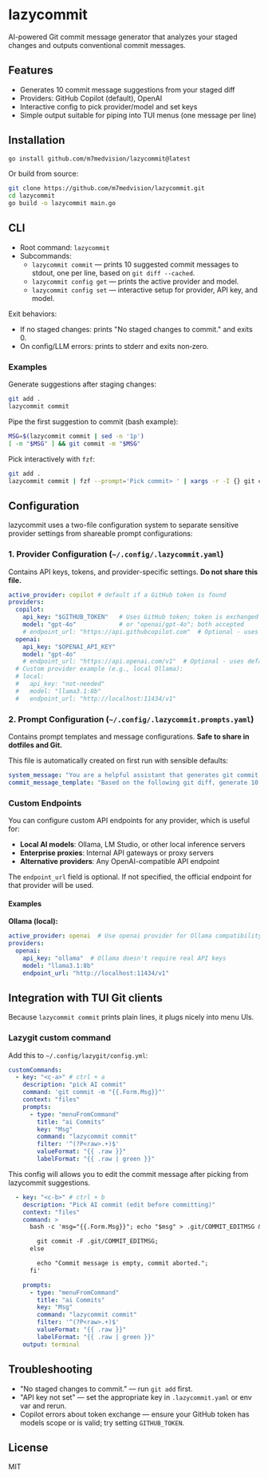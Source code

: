 # lazycommit

AI-powered Git commit message generator that analyzes your staged changes and outputs conventional commit messages.

## Features

- Generates 10 commit message suggestions from your staged diff
- Providers: GitHub Copilot (default), OpenAI
- Interactive config to pick provider/model and set keys
- Simple output suitable for piping into TUI menus (one message per line)

## Installation

```bash
go install github.com/m7medvision/lazycommit@latest
```

Or build from source:

```bash
git clone https://github.com/m7medvision/lazycommit.git
cd lazycommit
go build -o lazycommit main.go
```

## CLI

- Root command: `lazycommit`
- Subcommands:
  - `lazycommit commit` — prints 10 suggested commit messages to stdout, one per line, based on `git diff --cached`.
  - `lazycommit config get` — prints the active provider and model.
  - `lazycommit config set` — interactive setup for provider, API key, and model.

Exit behaviors:
- If no staged changes: prints "No staged changes to commit." and exits 0.
- On config/LLM errors: prints to stderr and exits non‑zero.

### Examples

Generate suggestions after staging changes:

```bash
git add .
lazycommit commit
```

Pipe the first suggestion to commit (bash example):

```bash
MSG=$(lazycommit commit | sed -n '1p')
[ -n "$MSG" ] && git commit -m "$MSG"
```

Pick interactively with `fzf`:

```bash
git add .
lazycommit commit | fzf --prompt='Pick commit> ' | xargs -r -I {} git commit -m "{}"
```

## Configuration

lazycommit uses a two-file configuration system to separate sensitive provider settings from shareable prompt configurations:

### 1. Provider Configuration (`~/.config/.lazycommit.yaml`)
Contains API keys, tokens, and provider-specific settings. **Do not share this file.**

```yaml
active_provider: copilot # default if a GitHub token is found
providers:
  copilot:
    api_key: "$GITHUB_TOKEN"   # Uses GitHub token; token is exchanged internally
    model: "gpt-4o"            # or "openai/gpt-4o"; both accepted
    # endpoint_url: "https://api.githubcopilot.com"  # Optional - uses default if not specified
  openai:
    api_key: "$OPENAI_API_KEY"
    model: "gpt-4o"
    # endpoint_url: "https://api.openai.com/v1"  # Optional - uses default if not specified
  # Custom provider example (e.g., local Ollama):
  # local:
  #   api_key: "not-needed"
  #   model: "llama3.1:8b"
  #   endpoint_url: "http://localhost:11434/v1"
```

### 2. Prompt Configuration (`~/.config/.lazycommit.prompts.yaml`)
Contains prompt templates and message configurations. **Safe to share in dotfiles and Git.**

This file is automatically created on first run with sensible defaults:

```yaml
system_message: "You are a helpful assistant that generates git commit messages."
commit_message_template: "Based on the following git diff, generate 10 conventional commit messages. Each message should be on a new line, without any numbering or bullet points:\n\n%s"
```


### Custom Endpoints

You can configure custom API endpoints for any provider, which is useful for:
- **Local AI models**: Ollama, LM Studio, or other local inference servers
- **Enterprise proxies**: Internal API gateways or proxy servers
- **Alternative providers**: Any OpenAI-compatible API endpoint

The `endpoint_url` field is optional. If not specified, the official endpoint for that provider will be used.

#### Examples

**Ollama (local):**
```yaml
active_provider: openai  # Use openai provider for Ollama compatibility
providers:
  openai:
    api_key: "ollama"  # Ollama doesn't require real API keys
    model: "llama3.1:8b"
    endpoint_url: "http://localhost:11434/v1"
```

<!-- **Z.AI (GLM models):** -->
<!-- ```yaml -->
<!-- active_provider: openai -->
<!-- providers: -->
<!--   openai: -->
<!--     api_key: "$ZAI_API_KEY" -->
<!--     model: "glm-4.6" -->
<!--     endpoint_url: "https://api.z.ai/api/paas/v4/" -->
<!-- ``` -->

## Integration with TUI Git clients

Because `lazycommit commit` prints plain lines, it plugs nicely into menu UIs.

### Lazygit custom command

Add this to `~/.config/lazygit/config.yml`:

```yaml
customCommands:
  - key: "<c-a>" # ctrl + a
    description: "pick AI commit"
    command: 'git commit -m "{{.Form.Msg}}"'
    context: "files"
    prompts:
      - type: "menuFromCommand"
        title: "ai Commits"
        key: "Msg"
        command: "lazycommit commit"
        filter: '^(?P<raw>.+)$'
        valueFormat: "{{ .raw }}"
        labelFormat: "{{ .raw | green }}"
```

This config will allows you to edit the commit message after picking from lazycommit suggestions.
```yaml
  - key: "<c-b>" # ctrl + b
    description: "Pick AI commit (edit before committing)"
    context: "files"
    command: >
      bash -c 'msg="{{.Form.Msg}}"; echo "$msg" > .git/COMMIT_EDITMSG && ${EDITOR:-nvim} .git/COMMIT_EDITMSG && if [ -s .git/COMMIT_EDITMSG ]; then

        git commit -F .git/COMMIT_EDITMSG;
      else

        echo "Commit message is empty, commit aborted.";
      fi'

    prompts:
      - type: "menuFromCommand"
        title: "ai Commits"
        key: "Msg"
        command: "lazycommit commit"
        filter: '^(?P<raw>.+)$'
        valueFormat: "{{ .raw }}"
        labelFormat: "{{ .raw | green }}"
    output: terminal
```


## Troubleshooting

- "No staged changes to commit." — run `git add` first.
- "API key not set" — set the appropriate key in `.lazycommit.yaml` or env var and rerun.
- Copilot errors about token exchange — ensure your GitHub token has models scope or is valid; try setting `GITHUB_TOKEN`.

## License

MIT
